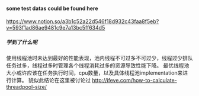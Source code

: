 #### some test datas could be found here
https://www.notion.so/a3b1c52a22d546f18d932c43faa8f5eb?v=593f1ad86ae9481c9e7a13bc5ff634d5

##### 学到了什么呢
使用线程池时未达到最好的性能表现，池内线程不可过多不可过少，线程过少排队任务过多，线程过多时管理各个线程消耗过多的资源导致性能下降。
最优线程池大小或许应该在任务执行时间，cpu数量，以及具体线程池implementation来进行计算。
貌似此结论在这里被讨论过
http://ifeve.com/how-to-calculate-threadpool-size/
